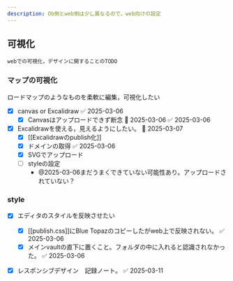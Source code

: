 ```yaml
---
description: Ob側とweb側は少し異なるので，web向けの設定
---
```



## 可視化
```ad-note
webでの可視化，デザインに関することのTODO

```

### マップの可視化
ロードマップのようなものを柔軟に編集，可視化したい

- [x] canvas or Excalidraw ✅ 2025-03-06
	- [x] Canvasはアップロードできず断念 📅 2025-03-06 ✅ 2025-03-06
- [x] Excalidrawを使える，見えるようにしたい。 📅 2025-03-07
	- [x] [[Excalidrawのpublish化]]
	- [x] ドメインの取得 ✅ 2025-03-06
	- [x] SVGでアップロード
	- [ ] styleの設定
		- @2025-03-06まだうまくできていない可能性あり。アップロードされていない？

### style
- [x] エディタのスタイルを反映させたい
	- [x] [[publish.css]]にBlue Topazのコピーしたがweb上で反映されない。 ✅ 2025-03-06
	- [x] メインvaultの直下に置くこと。フォルダの中に入れると認識されなかった。 ✅ 2025-03-06
- [x] レスポンシブデザイン　記録ノート。 ✅ 2025-03-11

